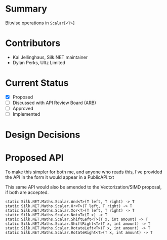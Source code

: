 # Summary
Bitwise operations in `Scalar[<T>]`

# Contributors
- Kai Jellinghaus, Silk.NET maintainer
- Dylan Perks, Ultz Limited

# Current Status
- [x] Proposed
- [ ] Discussed with API Review Board (ARB)
- [ ] Approved
- [ ] Implemented

# Design Decisions


# Proposed API
To make this simpler for both me, and anyone who reads this, I've provided the API in the form it would appear in a PublicAPI.txt

This same API would also be amended to the Vectorization/SIMD proposal, if both are accepted.

```
static Silk.NET.Maths.Scalar.And<T>(T left, T right) -> T
static Silk.NET.Maths.Scalar.Or<T>(T left, T right) -> T
static Silk.NET.Maths.Scalar.Xor<T>(T left, T right) -> T
static Silk.NET.Maths.Scalar.Not<T>(T x) -> T
static Silk.NET.Maths.Scalar.ShiftLeft<T>(T x, int amount) -> T
static Silk.NET.Maths.Scalar.ShiftRight<T>(T x, int amount) -> T
static Silk.NET.Maths.Scalar.RotateLeft<T>(T x, int amount) -> T
static Silk.NET.Maths.Scalar.RotateRight<T>(T x, int amount) -> T
```